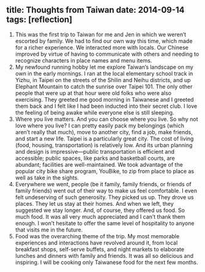 title: Thoughts from Taiwan
date: 2014-09-14
tags: [reflection]
---

1. This was the first trip to Taiwan for me and Jen in which we weren’t escorted by family. We had to find our own way this time, which made for a richer experience. We interacted more with locals. Our Chinese improved by virtue of having to communicate with others and needing to recognize characters in place names and menu items.
2. My newfound running hobby let me explore Taiwan’s landscape on my own in the early mornings. I ran at the local elementary school track in Yizhu, in Taipei on the streets of the Shilin and Neihu districts, and up Elephant Mountain to catch the sunrise over Taipei 101. The only other people that were up at that hour were old folks who were also exercising. They greeted me good morning in Taiwanese and I greeted them back and I felt like I had been inducted into their secret club. I love the feeling of being awake while everyone else is still sleeping.
3. Where you live matters. And you can choose where you live. So why not love where you live? I can pretty easily pack my belongings (which aren’t really that much), move to another city, find a job, make friends, and start a new life. Taipei is a particularly great city. The cost of living (food, housing, transportation) is relatively low. And its urban planning and design is impressive—public transportation is efficient and accessible; public spaces, like parks and basketball courts, are abundant; facilities are well-maintained. We took advantage of the popular city bike share program, YouBike, to zip from place to place as well as take in the sights.
4. Everywhere we went, people (be it family, family friends, or friends of family friends) went out of their way to make us feel comfortable. I even felt undeserving of such generosity. They picked us up. They drove us places. They let us stay at their homes. And when we left, they suggested we stay longer. And, of course, they offered us food. So much food. It was all very much appreciated and I can’t thank them enough. I won’t hesitate to offer the same level of hospitality to anyone that visits me in the future.
5. Food was the overarching theme of the trip. My most memorable experiences and interactions have revolved around it, from local breakfast shops, self-serve buffets, and night markets to elaborate lunches and dinners with family and friends. It was all so delicious and inspiring. I will be cooking only Taiwanese food for the next few months.
